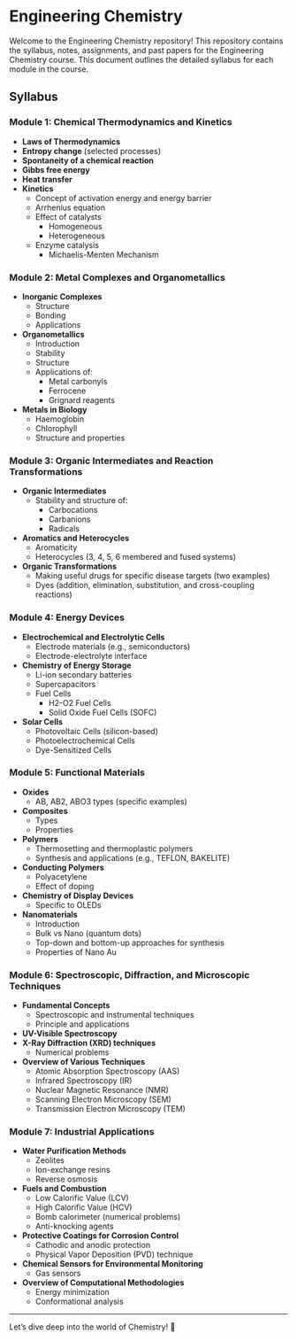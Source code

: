 # Engineering Chemistry

Welcome to the Engineering Chemistry repository! This repository contains the syllabus, notes, assignments, and past papers for the Engineering Chemistry course. This document outlines the detailed syllabus for each module in the course.

## Syllabus

### Module 1: Chemical Thermodynamics and Kinetics
- **Laws of Thermodynamics**
- **Entropy change** (selected processes)
- **Spontaneity of a chemical reaction**
- **Gibbs free energy**
- **Heat transfer**
- **Kinetics**
  - Concept of activation energy and energy barrier
  - Arrhenius equation
  - Effect of catalysts
    - Homogeneous
    - Heterogeneous
  - Enzyme catalysis
    - Michaelis-Menten Mechanism

### Module 2: Metal Complexes and Organometallics
- **Inorganic Complexes**
  - Structure
  - Bonding
  - Applications
- **Organometallics**
  - Introduction
  - Stability
  - Structure
  - Applications of:
    - Metal carbonyls
    - Ferrocene
    - Grignard reagents
- **Metals in Biology**
  - Haemoglobin
  - Chlorophyll
  - Structure and properties

### Module 3: Organic Intermediates and Reaction Transformations
- **Organic Intermediates**
  - Stability and structure of:
    - Carbocations
    - Carbanions
    - Radicals
- **Aromatics and Heterocycles**
  - Aromaticity
  - Heterocycles (3, 4, 5, 6 membered and fused systems)
- **Organic Transformations**
  - Making useful drugs for specific disease targets (two examples)
  - Dyes (addition, elimination, substitution, and cross-coupling reactions)

### Module 4: Energy Devices
- **Electrochemical and Electrolytic Cells**
  - Electrode materials (e.g., semiconductors)
  - Electrode-electrolyte interface
- **Chemistry of Energy Storage**
  - Li-ion secondary batteries
  - Supercapacitors
  - Fuel Cells
    - H2-O2 Fuel Cells
    - Solid Oxide Fuel Cells (SOFC)
- **Solar Cells**
  - Photovoltaic Cells (silicon-based)
  - Photoelectrochemical Cells
  - Dye-Sensitized Cells

### Module 5: Functional Materials
- **Oxides**
  - AB, AB2, ABO3 types (specific examples)
- **Composites**
  - Types
  - Properties
- **Polymers**
  - Thermosetting and thermoplastic polymers
  - Synthesis and applications (e.g., TEFLON, BAKELITE)
- **Conducting Polymers**
  - Polyacetylene
  - Effect of doping
- **Chemistry of Display Devices**
  - Specific to OLEDs
- **Nanomaterials**
  - Introduction
  - Bulk vs Nano (quantum dots)
  - Top-down and bottom-up approaches for synthesis
  - Properties of Nano Au

### Module 6: Spectroscopic, Diffraction, and Microscopic Techniques
- **Fundamental Concepts**
  - Spectroscopic and instrumental techniques
  - Principle and applications
- **UV-Visible Spectroscopy**
- **X-Ray Diffraction (XRD) techniques**
  - Numerical problems
- **Overview of Various Techniques**
  - Atomic Absorption Spectroscopy (AAS)
  - Infrared Spectroscopy (IR)
  - Nuclear Magnetic Resonance (NMR)
  - Scanning Electron Microscopy (SEM)
  - Transmission Electron Microscopy (TEM)

### Module 7: Industrial Applications
- **Water Purification Methods**
  - Zeolites
  - Ion-exchange resins
  - Reverse osmosis
- **Fuels and Combustion**
  - Low Calorific Value (LCV)
  - High Calorific Value (HCV)
  - Bomb calorimeter (numerical problems)
  - Anti-knocking agents
- **Protective Coatings for Corrosion Control**
  - Cathodic and anodic protection
  - Physical Vapor Deposition (PVD) technique
- **Chemical Sensors for Environmental Monitoring**
  - Gas sensors
- **Overview of Computational Methodologies**
  - Energy minimization
  - Conformational analysis

---

Let’s dive deep into the world of Chemistry! 🚀
